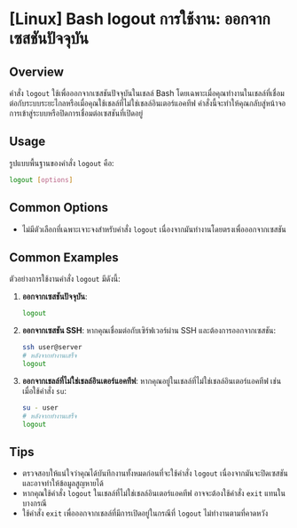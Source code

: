 # [Linux] Bash logout การใช้งาน: ออกจากเซสชันปัจจุบัน

## Overview
คำสั่ง `logout` ใช้เพื่อออกจากเซสชันปัจจุบันในเชลล์ Bash โดยเฉพาะเมื่อคุณทำงานในเชลล์ที่เชื่อมต่อกับระบบระยะไกลหรือเมื่อคุณใช้เชลล์ที่ไม่ใช่เชลล์อินเตอร์แอคทีฟ คำสั่งนี้จะทำให้คุณกลับสู่หน้าจอการเข้าสู่ระบบหรือปิดการเชื่อมต่อเซสชันที่เปิดอยู่

## Usage
รูปแบบพื้นฐานของคำสั่ง `logout` คือ:

```bash
logout [options]
```

## Common Options
- ไม่มีตัวเลือกที่เฉพาะเจาะจงสำหรับคำสั่ง `logout` เนื่องจากมันทำงานโดยตรงเพื่อออกจากเซสชัน

## Common Examples
ตัวอย่างการใช้งานคำสั่ง `logout` มีดังนี้:

1. **ออกจากเซสชันปัจจุบัน**:
   ```bash
   logout
   ```

2. **ออกจากเซสชัน SSH**:
   หากคุณเชื่อมต่อกับเซิร์ฟเวอร์ผ่าน SSH และต้องการออกจากเซสชัน:
   ```bash
   ssh user@server
   # หลังจากทำงานเสร็จ
   logout
   ```

3. **ออกจากเชลล์ที่ไม่ใช่เชลล์อินเตอร์แอคทีฟ**:
   หากคุณอยู่ในเชลล์ที่ไม่ใช่เชลล์อินเตอร์แอคทีฟ เช่น เมื่อใช้คำสั่ง `su`:
   ```bash
   su - user
   # หลังจากทำงานเสร็จ
   logout
   ```

## Tips
- ตรวจสอบให้แน่ใจว่าคุณได้บันทึกงานทั้งหมดก่อนที่จะใช้คำสั่ง `logout` เนื่องจากมันจะปิดเซสชันและอาจทำให้ข้อมูลสูญหายได้
- หากคุณใช้คำสั่ง `logout` ในเชลล์ที่ไม่ใช่เชลล์อินเตอร์แอคทีฟ อาจจะต้องใช้คำสั่ง `exit` แทนในบางกรณี
- ใช้คำสั่ง `exit` เพื่อออกจากเชลล์ที่มีการเปิดอยู่ในกรณีที่ `logout` ไม่ทำงานตามที่คาดหวัง